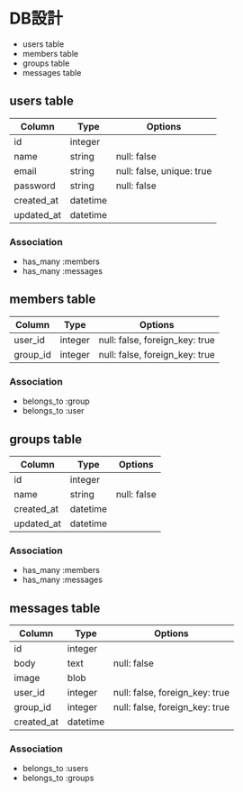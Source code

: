 # DB設計
- users table
- members table
- groups table
- messages table

## users table

|Column|Type|Options|
|------|----|-------|
|id|integer|
|name|string|null: false|
|email|string|null: false, unique: true|
|password|string|null: false|
|created_at|datetime|
|updated_at|datetime|

### Association
- has_many :members
- has_many :messages

## members table

|Column|Type|Options|
|------|----|-------|
|user_id|integer|null: false, foreign_key: true|
|group_id|integer|null: false, foreign_key: true|

### Association
- belongs_to :group
- belongs_to :user

## groups table

|Column|Type|Options|
|------|----|-------|
|id|integer|
|name|string|null: false|
|created_at|datetime|
|updated_at|datetime|

### Association
- has_many :members
- has_many :messages

## messages table

|Column|Type|Options|
|------|----|-------|
|id|integer|
|body|text|null: false|
|image|blob|
|user_id|integer|null: false, foreign_key: true|
|group_id|integer|null: false, foreign_key: true|
|created_at|datetime|

### Association
- belongs_to :users
- belongs_to :groups
